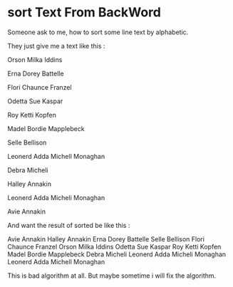 # sort Text From BackWord

Someone ask to me, how to sort some line text by alphabetic.

They just give me a text like this : 


Orson Milka Iddins

Erna Dorey Battelle

Flori Chaunce Franzel

Odetta Sue Kaspar

Roy Ketti Kopfen

Madel Bordie Mapplebeck

Selle Bellison

Leonerd Adda Michell Monaghan

Debra Micheli

Halley Annakin

Leonerd Adda Micheli Monaghan

Avie Annakin

And want the result of sorted be like this :

Avie Annakin
Halley Annakin
Erna Dorey Battelle
Selle Bellison
Flori Chaunce Franzel
Orson Milka Iddins
Odetta Sue Kaspar
Roy Ketti Kopfen
Madel Bordie Mapplebeck
Debra Micheli
Leonerd Adda Micheli Monaghan
Leonerd Adda Michell Monaghan


This is bad algorithm at all.
But maybe sometime i will fix the algorithm.

